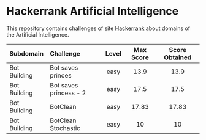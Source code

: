 # Hackerrank Artificial Intelligence
This repository contains challenges of site [Hackerrank](https://www.hackerrank.com/domains/ai/ai-introduction) about domains of the Artificial Intelligence.

| Subdomain     | Challenge                               | Level | Max Score | Score Obtained |
| :------------ |:--------------------------------------- |:-----:|:---------:|:--------------:|
| Bot Building  | Bot saves princes                       | easy  | 13.9      | 13.9           |
| Bot Building  | Bot saves princess - 2                  | easy  | 17.5      | 17.5           |
| Bot Building  | BotClean                                | easy  | 17.83     | 17.83          |
| Bot Building  | BotClean Stochastic                     | easy  | 10        | 10             |